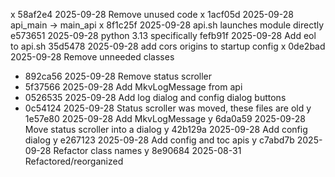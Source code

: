 x 58af2e4 2025-09-28 Remove unused code
x 1acf05d 2025-09-28 api_main -> main_api
x 8f1c25f 2025-09-28 api.sh launches module directly
e573651 2025-09-28 python 3.13 specifically
fefb91f 2025-09-28 Add eol to api.sh
35d5478 2025-09-28 add cors origins to startup config
x 0de2bad 2025-09-28 Remove unneeded classes
- 892ca56 2025-09-28 Remove status scroller
- 5f37566 2025-09-28 Add MkvLogMessage from api
- 0526535 2025-09-28 Add log dialog and config dialog buttons
- 0c54124 2025-09-28 Status scroller was moved, these files are old
y 1e57e80 2025-09-28 Add MkvLogMessage
y 6da0a59 2025-09-28 Move status scroller into a dialog
y 42b129a 2025-09-28 Add config dialog
y e267123 2025-09-28 Add config and toc apis
y c7abd7b 2025-09-28 Refactor class names
y 8e90684 2025-08-31 Refactored/reorganized